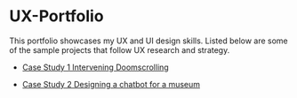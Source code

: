 # UX-Portfolio
This portfolio showcases my UX and UI design skills. Listed below are some of the sample projects that follow UX research and strategy.

- [Case Study 1 Intervening Doomscrolling](https://github.com/)


- [Case Study 2 Designing a chatbot for a museum](https://github.com/)
